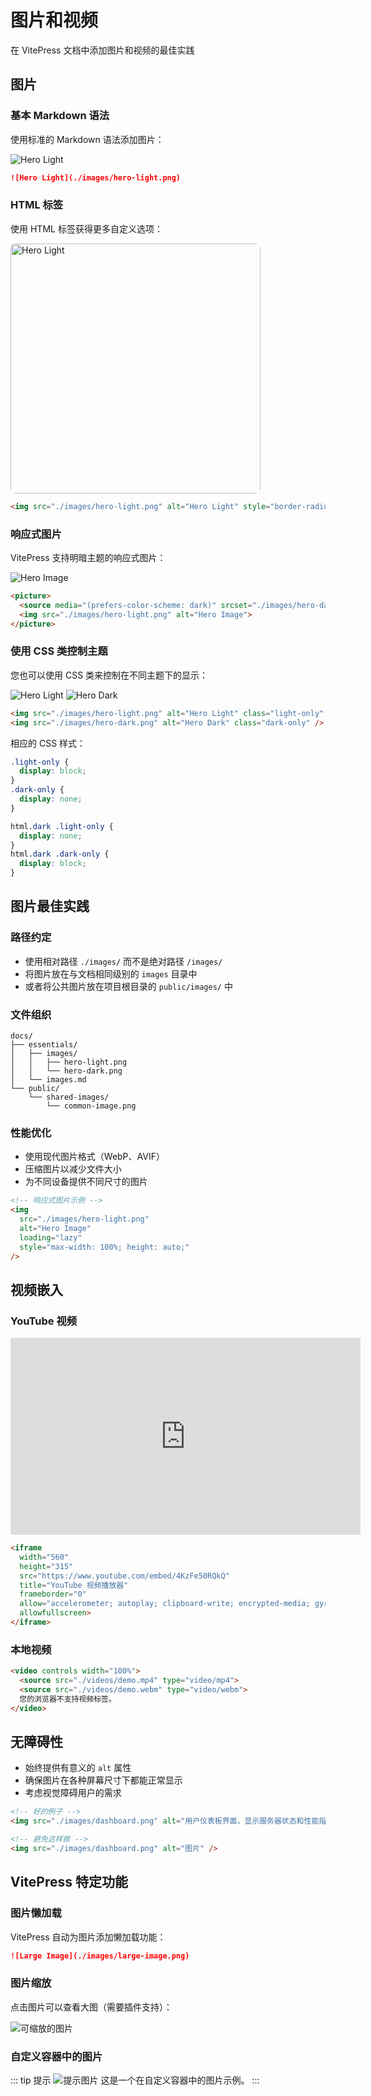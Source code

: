 # 图片和视频

在 VitePress 文档中添加图片和视频的最佳实践

## 图片

### 基本 Markdown 语法

使用标准的 Markdown 语法添加图片：

![Hero Light](./images/hero-light.png)

```md
![Hero Light](./images/hero-light.png)
```

### HTML 标签

使用 HTML 标签获得更多自定义选项：

<img src="./images/hero-light.png" alt="Hero Light" style="border-radius: 8px" width="400" />

```html
<img src="./images/hero-light.png" alt="Hero Light" style="border-radius: 8px" width="400" />
```

### 响应式图片

VitePress 支持明暗主题的响应式图片：

<picture>
  <source media="(prefers-color-scheme: dark)" srcset="./images/hero-dark.png">
  <img src="./images/hero-light.png" alt="Hero Image">
</picture>

```html
<picture>
  <source media="(prefers-color-scheme: dark)" srcset="./images/hero-dark.png">
  <img src="./images/hero-light.png" alt="Hero Image">
</picture>
```

### 使用 CSS 类控制主题

您也可以使用 CSS 类来控制在不同主题下的显示：

<img src="./images/hero-light.png" alt="Hero Light" class="light-only" />
<img src="./images/hero-dark.png" alt="Hero Dark" class="dark-only" />

```html
<img src="./images/hero-light.png" alt="Hero Light" class="light-only" />
<img src="./images/hero-dark.png" alt="Hero Dark" class="dark-only" />
```

相应的 CSS 样式：

```css
.light-only {
  display: block;
}
.dark-only {
  display: none;
}

html.dark .light-only {
  display: none;
}
html.dark .dark-only {
  display: block;
}
```

## 图片最佳实践

### 路径约定

- 使用相对路径 `./images/` 而不是绝对路径 `/images/`
- 将图片放在与文档相同级别的 `images` 目录中
- 或者将公共图片放在项目根目录的 `public/images/` 中

### 文件组织

```
docs/
├── essentials/
│   ├── images/
│   │   ├── hero-light.png
│   │   └── hero-dark.png
│   └── images.md
└── public/
    └── shared-images/
        └── common-image.png
```

### 性能优化

- 使用现代图片格式（WebP、AVIF）
- 压缩图片以减少文件大小
- 为不同设备提供不同尺寸的图片

```html
<!-- 响应式图片示例 -->
<img 
  src="./images/hero-light.png" 
  alt="Hero Image"
  loading="lazy"
  style="max-width: 100%; height: auto;"
/>
```

## 视频嵌入

### YouTube 视频

<iframe 
  width="560" 
  height="315" 
  src="https://www.youtube.com/embed/4KzFe50RQkQ" 
  title="YouTube 视频播放器" 
  frameborder="0" 
  allow="accelerometer; autoplay; clipboard-write; encrypted-media; gyroscope; picture-in-picture" 
  allowfullscreen>
</iframe>

```html
<iframe 
  width="560" 
  height="315" 
  src="https://www.youtube.com/embed/4KzFe50RQkQ" 
  title="YouTube 视频播放器" 
  frameborder="0" 
  allow="accelerometer; autoplay; clipboard-write; encrypted-media; gyroscope; picture-in-picture" 
  allowfullscreen>
</iframe>
```

### 本地视频

```html
<video controls width="100%">
  <source src="./videos/demo.mp4" type="video/mp4">
  <source src="./videos/demo.webm" type="video/webm">
  您的浏览器不支持视频标签。
</video>
```

## 无障碍性

- 始终提供有意义的 `alt` 属性
- 确保图片在各种屏幕尺寸下都能正常显示
- 考虑视觉障碍用户的需求

```html
<!-- 好的例子 -->
<img src="./images/dashboard.png" alt="用户仪表板界面，显示服务器状态和性能指标" />

<!-- 避免这样做 -->
<img src="./images/dashboard.png" alt="图片" />
```

## VitePress 特定功能

### 图片懒加载

VitePress 自动为图片添加懒加载功能：

```md
![Large Image](./images/large-image.png)
```

### 图片缩放

点击图片可以查看大图（需要插件支持）：

![可缩放的图片](./images/hero-light.png)

### 自定义容器中的图片

::: tip 提示
![提示图片](./images/hero-light.png)
这是一个在自定义容器中的图片示例。
::: 